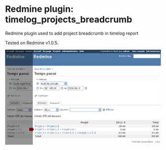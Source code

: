 Redmine plugin: timelog_projects_breadcrumb
===========================================

Redmine plugin used to add project breadcrumb in timelog report

Tested on Redmine v1.0.5.

![Plugin illustration](https://github.com/pertimm/redmine_timelog_projects_breadcrumb/raw/master/illustration.png)